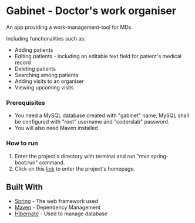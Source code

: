 # Gabinet - Doctor's work organiser

An app providing a work-management-tool for MDs.

Including functionalities such as:

* Adding patients
* Editing patients - including an editable text field for patient's medical record
* Deleting patients
* Searching among patients
* Adding visits to an organiser
* Viewing upcoming visits

### Prerequisites

* You need a MySQL database created with "gabinet" name, MySQL shall be configured with "root" username and "coderslab" password.
* You will also need Maven installed

### How to run

1. Enter the project's directory with terminal and run "mvn spring-boot:run" command.
2. Click on this [link](http://localhost:8080) to enter the project's homepage.



## Built With

* [Spring](http://www.spring.io) - The web framework used
* [Maven](https://maven.apache.org) - Dependency Management
* [Hibernate](https://hibernate.org) - Used to manage database

